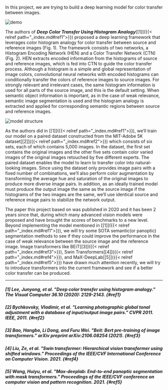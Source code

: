 In this project, we are trying to build a deep learning model for color transfer between images.

![demo](img/demo.gif "Fig. 1 Demo of Deep Color Transfer Using Histogram Analogy.")

The authors of ***Deep Color Transfer Using Histogram Analogy***[[1]]({{< relref path="_index.md#ref1">}}) proposed a deep learning framework that leverages color histogram analogy for color transfer between source and reference images (Fig. 1). The framework consists of two networks, a Histogram Encoding Network (HEN) and a Color Transfer Network (CTN) (Fig. 2). HEN extracts encoded information from the histograms of source and reference images, which is fed into CTN to guide the color transfer process. Although a histogram is a simple and global representation of image colors, convolutional neural networks with encoded histograms can conditionally transfer the colors of reference images to source images. For strongly relevant and irrelevant cases, the same histogram information is used for all parts of the source image, and this is the default setting. When semantic object information is important, as in the case of weak relevance, semantic image segmentation is used and the histogram analogy is extracted and applied for corresponding semantic regions between source and reference images.

![model structure](img/model_structure.png "Fig. 2 Network architecture. ")

As the authors did in [[1]]({{< relref path="_index.md#ref1">}}), we’ll train our model on a paired dataset constructed from the MIT-Adobe 5K dataset[[2]]({{< relref path="_index.md#ref2">}}) which consists of six sets, each of which contains 5,000 images. In the dataset, the first set contains the original images and the other five sets contain color varied images of the original images retouched by five different experts. The paired dataset enables the model to learn to transfer color into natural-looking images. Since using the dataset only provides image pairs with a fixed number of combinations, we’ll also perform color augmentation by transforming the average hue and saturation of the original images to produce more diverse image pairs. In addition, as an ideally trained model must produce the output image the same as the source image if the histograms of the two images are the same, we’ll use identical source and reference image pairs to stabilize the network output.

The paper this project based on was published in 2020 and it has been 2 years since that, during which many advanced vision models were proposed and have brought the scores of benchmarks to a new level. Beyond implementing the model mentioned in [[1]]({{< relref path="_index.md#ref1">}}), we will try some SOTA semantic(or panoptic) segmentation methods to see if they could improve the performance in the case of weak relevance between the source image and the reference image.
Image transformers like BEiT[[3]]({{< relref path="_index.md#ref3">}}), Swin Transformers[[4]]({{< relref path="_index.md#ref4">}}), and MaX-DeepLab[[5]]({{< relref path="_index.md#ref5">}}) have drawn much attention recently, we will try to introduce transformers into the current framework and see if a better color transfer can be produced.

---

##### [1] Lee, Junyong, et al. "Deep color transfer using histogram analogy." The Visual Computer 36.10 (2020): 2129-2143. {#ref1}

##### [2] Bychkovsky, Vladimir, et al. "Learning photographic global tonal adjustment with a database of input/output image pairs." CVPR 2011. IEEE, 2011. {#ref2}

##### [3] Bao, Hangbo, Li Dong, and Furu Wei. "Beit: Bert pre-training of image transformers." arXiv preprint arXiv:2106.08254 (2021). {#ref3}

##### [4] Liu, Ze, et al. "Swin transformer: Hierarchical vision transformer using shifted windows." Proceedings of the IEEE/CVF International Conference on Computer Vision. 2021. {#ref4}

##### [5] Wang, Huiyu, et al. "Max-deeplab: End-to-end panoptic segmentation with mask transformers." Proceedings of the IEEE/CVF conference on computer vision and pattern recognition. 2021. {#ref5}